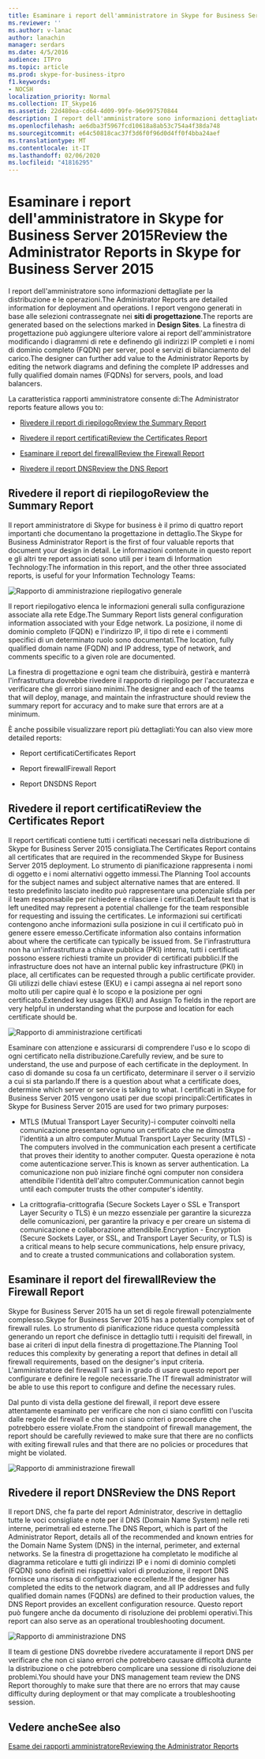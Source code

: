 ```yaml
---
title: Esaminare i report dell'amministratore in Skype for Business Server 2015
ms.reviewer: ''
ms.author: v-lanac
author: lanachin
manager: serdars
ms.date: 4/5/2016
audience: ITPro
ms.topic: article
ms.prod: skype-for-business-itpro
f1.keywords:
- NOCSH
localization_priority: Normal
ms.collection: IT_Skype16
ms.assetid: 22d480ea-cd64-4d09-99fe-96e997570844
description: I report dell'amministratore sono informazioni dettagliate per la distribuzione e le operazioni. I report vengono generati in base alle selezioni contrassegnate nei siti di progettazione. La finestra di progettazione può aggiungere ulteriore valore ai report dell'amministratore modificando i diagrammi di rete e definendo gli indirizzi IP completi e i nomi di dominio completo (FQDN) per server, pool e servizi di bilanciamento del carico.
ms.openlocfilehash: ae6dba3f5967fcd10618a8ab53c754a4f38da748
ms.sourcegitcommit: e64c50818cac37f3d6f0f96d0d4ff0f4bba24aef
ms.translationtype: MT
ms.contentlocale: it-IT
ms.lasthandoff: 02/06/2020
ms.locfileid: "41816295"
---
```

# <a name="review-the-administrator-reports-in-skype-for-business-server-2015"></a><span data-ttu-id="200f3-105">Esaminare i report dell'amministratore in Skype for Business Server 2015</span><span class="sxs-lookup"><span data-stu-id="200f3-105">Review the Administrator Reports in Skype for Business Server 2015</span></span>

<span data-ttu-id="200f3-106">I report dell'amministratore sono informazioni dettagliate per la distribuzione e le operazioni.</span><span class="sxs-lookup"><span data-stu-id="200f3-106">The Administrator Reports are detailed information for deployment and operations.</span></span> <span data-ttu-id="200f3-107">I report vengono generati in base alle selezioni contrassegnate nei **siti di progettazione**.</span><span class="sxs-lookup"><span data-stu-id="200f3-107">The reports are generated based on the selections marked in **Design Sites**.</span></span> <span data-ttu-id="200f3-108">La finestra di progettazione può aggiungere ulteriore valore ai report dell'amministratore modificando i diagrammi di rete e definendo gli indirizzi IP completi e i nomi di dominio completo (FQDN) per server, pool e servizi di bilanciamento del carico.</span><span class="sxs-lookup"><span data-stu-id="200f3-108">The designer can further add value to the Administrator Reports by editing the network diagrams and defining the complete IP addresses and fully qualified domain names (FQDNs) for servers, pools, and load balancers.</span></span>

<span data-ttu-id="200f3-109">La caratteristica rapporti amministratore consente di:</span><span class="sxs-lookup"><span data-stu-id="200f3-109">The Administrator reports feature allows you to:</span></span>

- [<span data-ttu-id="200f3-110">Rivedere il report di riepilogo</span><span class="sxs-lookup"><span data-stu-id="200f3-110">Review the Summary Report</span></span>](review-the-administrator-reports.md#Summary_report)

- [<span data-ttu-id="200f3-111">Rivedere il report certificati</span><span class="sxs-lookup"><span data-stu-id="200f3-111">Review the Certificates Report</span></span>](review-the-administrator-reports.md#Certificates_Report)

- [<span data-ttu-id="200f3-112">Esaminare il report del firewall</span><span class="sxs-lookup"><span data-stu-id="200f3-112">Review the Firewall Report</span></span>](review-the-administrator-reports.md#Firewall_report)

- [<span data-ttu-id="200f3-113">Rivedere il report DNS</span><span class="sxs-lookup"><span data-stu-id="200f3-113">Review the DNS Report</span></span>](review-the-administrator-reports.md#DNS_Report)

## <a name="review-the-summary-report"></a><span data-ttu-id="200f3-114">Rivedere il report di riepilogo</span><span class="sxs-lookup"><span data-stu-id="200f3-114">Review the Summary Report</span></span>
<span data-ttu-id="200f3-115"><a name="Summary_report"> </a></span><span class="sxs-lookup"><span data-stu-id="200f3-115"><a name="Summary_report"> </a></span></span>

<span data-ttu-id="200f3-116">Il report amministratore di Skype for business è il primo di quattro report importanti che documentano la progettazione in dettaglio.</span><span class="sxs-lookup"><span data-stu-id="200f3-116">The Skype for Business Administrator Report is the first of four valuable reports that document your design in detail.</span></span> <span data-ttu-id="200f3-117">Le informazioni contenute in questo report e gli altri tre report associati sono utili per i team di Information Technology:</span><span class="sxs-lookup"><span data-stu-id="200f3-117">The information in this report, and the other three associated reports, is useful for your Information Technology Teams:</span></span>

![Rapporto di amministrazione riepilogativo generale](../../media/General_Summary_Report_Admin_Report.png)

<span data-ttu-id="200f3-119">Il report riepilogativo elenca le informazioni generali sulla configurazione associate alla rete Edge.</span><span class="sxs-lookup"><span data-stu-id="200f3-119">The Summary Report lists general configuration information associated with your Edge network.</span></span> <span data-ttu-id="200f3-120">La posizione, il nome di dominio completo (FQDN) e l'indirizzo IP, il tipo di rete e i commenti specifici di un determinato ruolo sono documentati.</span><span class="sxs-lookup"><span data-stu-id="200f3-120">The location, fully qualified domain name (FQDN) and IP address, type of network, and comments specific to a given role are documented.</span></span>

<span data-ttu-id="200f3-121">La finestra di progettazione e ogni team che distribuirà, gestirà e manterrà l'infrastruttura dovrebbe rivedere il rapporto di riepilogo per l'accuratezza e verificare che gli errori siano minimi.</span><span class="sxs-lookup"><span data-stu-id="200f3-121">The designer and each of the teams that will deploy, manage, and maintain the infrastructure should review the summary report for accuracy and to make sure that errors are at a minimum.</span></span>

<span data-ttu-id="200f3-122">È anche possibile visualizzare report più dettagliati:</span><span class="sxs-lookup"><span data-stu-id="200f3-122">You can also view more detailed reports:</span></span>

- <span data-ttu-id="200f3-123">Report certificati</span><span class="sxs-lookup"><span data-stu-id="200f3-123">Certificates Report</span></span>

- <span data-ttu-id="200f3-124">Report firewall</span><span class="sxs-lookup"><span data-stu-id="200f3-124">Firewall Report</span></span>

- <span data-ttu-id="200f3-125">Report DNS</span><span class="sxs-lookup"><span data-stu-id="200f3-125">DNS Report</span></span>

## <a name="review-the-certificates-report"></a><span data-ttu-id="200f3-126">Rivedere il report certificati</span><span class="sxs-lookup"><span data-stu-id="200f3-126">Review the Certificates Report</span></span>
<span data-ttu-id="200f3-127"><a name="Certificates_Report"> </a></span><span class="sxs-lookup"><span data-stu-id="200f3-127"><a name="Certificates_Report"> </a></span></span>

<span data-ttu-id="200f3-128">Il report certificati contiene tutti i certificati necessari nella distribuzione di Skype for Business Server 2015 consigliata.</span><span class="sxs-lookup"><span data-stu-id="200f3-128">The Certificates Report contains all certificates that are required in the recommended Skype for Business Server 2015 deployment.</span></span> <span data-ttu-id="200f3-129">Lo strumento di pianificazione rappresenta i nomi di oggetto e i nomi alternativi oggetto immessi.</span><span class="sxs-lookup"><span data-stu-id="200f3-129">The Planning Tool accounts for the subject names and subject alternative names that are entered.</span></span> <span data-ttu-id="200f3-130">Il testo predefinito lasciato inedito può rappresentare una potenziale sfida per il team responsabile per richiedere e rilasciare i certificati.</span><span class="sxs-lookup"><span data-stu-id="200f3-130">Default text that is left unedited may represent a potential challenge for the team responsible for requesting and issuing the certificates.</span></span> <span data-ttu-id="200f3-131">Le informazioni sui certificati contengono anche informazioni sulla posizione in cui il certificato può in genere essere emesso.</span><span class="sxs-lookup"><span data-stu-id="200f3-131">Certificate information also contains information about where the certificate can typically be issued from.</span></span> <span data-ttu-id="200f3-132">Se l'infrastruttura non ha un'infrastruttura a chiave pubblica (PKI) interna, tutti i certificati possono essere richiesti tramite un provider di certificati pubblici.</span><span class="sxs-lookup"><span data-stu-id="200f3-132">If the infrastructure does not have an internal public key infrastructure (PKI) in place, all certificates can be requested through a public certificate provider.</span></span> <span data-ttu-id="200f3-133">Gli utilizzi delle chiavi estese (EKU) e i campi assegna ai nel report sono molto utili per capire qual è lo scopo e la posizione per ogni certificato.</span><span class="sxs-lookup"><span data-stu-id="200f3-133">Extended key usages (EKU) and Assign To fields in the report are very helpful in understanding what the purpose and location for each certificate should be.</span></span>

![Rapporto di amministrazione certificati](../../media/Certificates_Report_Admin_Report.png)

<span data-ttu-id="200f3-135">Esaminare con attenzione e assicurarsi di comprendere l'uso e lo scopo di ogni certificato nella distribuzione.</span><span class="sxs-lookup"><span data-stu-id="200f3-135">Carefully review, and be sure to understand, the use and purpose of each certificate in the deployment.</span></span> <span data-ttu-id="200f3-136">In caso di domande su cosa fa un certificato, determinare il server o il servizio a cui si sta parlando.</span><span class="sxs-lookup"><span data-stu-id="200f3-136">If there is a question about what a certificate does, determine which server or service is talking to what.</span></span> <span data-ttu-id="200f3-137">I certificati in Skype for Business Server 2015 vengono usati per due scopi principali:</span><span class="sxs-lookup"><span data-stu-id="200f3-137">Certificates in Skype for Business Server 2015 are used for two primary purposes:</span></span>

- <span data-ttu-id="200f3-138">MTLS (Mutual Transport Layer Security)-i computer coinvolti nella comunicazione presentano ognuno un certificato che ne dimostra l'identità a un altro computer.</span><span class="sxs-lookup"><span data-stu-id="200f3-138">Mutual Transport Layer Security (MTLS) - The computers involved in the communication each present a certificate that proves their identity to another computer.</span></span> <span data-ttu-id="200f3-139">Questa operazione è nota come autenticazione server.</span><span class="sxs-lookup"><span data-stu-id="200f3-139">This is known as server authentication.</span></span> <span data-ttu-id="200f3-140">La comunicazione non può iniziare finché ogni computer non considera attendibile l'identità dell'altro computer.</span><span class="sxs-lookup"><span data-stu-id="200f3-140">Communication cannot begin until each computer trusts the other computer's identity.</span></span>

- <span data-ttu-id="200f3-141">La crittografia-crittografia (Secure Sockets Layer o SSL e Transport Layer Security o TLS) è un mezzo essenziale per garantire la sicurezza delle comunicazioni, per garantire la privacy e per creare un sistema di comunicazione e collaborazione attendibile.</span><span class="sxs-lookup"><span data-stu-id="200f3-141">Encryption - Encryption (Secure Sockets Layer, or SSL, and Transport Layer Security, or TLS) is a critical means to help secure communications, help ensure privacy, and to create a trusted communications and collaboration system.</span></span>

## <a name="review-the-firewall-report"></a><span data-ttu-id="200f3-142">Esaminare il report del firewall</span><span class="sxs-lookup"><span data-stu-id="200f3-142">Review the Firewall Report</span></span>
<span data-ttu-id="200f3-143"><a name="Firewall_report"> </a></span><span class="sxs-lookup"><span data-stu-id="200f3-143"><a name="Firewall_report"> </a></span></span>

<span data-ttu-id="200f3-144">Skype for Business Server 2015 ha un set di regole firewall potenzialmente complesso.</span><span class="sxs-lookup"><span data-stu-id="200f3-144">Skype for Business Server 2015 has a potentially complex set of firewall rules.</span></span> <span data-ttu-id="200f3-145">Lo strumento di pianificazione riduce questa complessità generando un report che definisce in dettaglio tutti i requisiti del firewall, in base ai criteri di input della finestra di progettazione.</span><span class="sxs-lookup"><span data-stu-id="200f3-145">The Planning Tool reduces this complexity by generating a report that defines in detail all firewall requirements, based on the designer's input criteria.</span></span> <span data-ttu-id="200f3-146">L'amministratore del firewall IT sarà in grado di usare questo report per configurare e definire le regole necessarie.</span><span class="sxs-lookup"><span data-stu-id="200f3-146">The IT firewall administrator will be able to use this report to configure and define the necessary rules.</span></span>

<span data-ttu-id="200f3-147">Dal punto di vista della gestione del firewall, il report deve essere attentamente esaminato per verificare che non ci siano conflitti con l'uscita dalle regole del firewall e che non ci siano criteri o procedure che potrebbero essere violate.</span><span class="sxs-lookup"><span data-stu-id="200f3-147">From the standpoint of firewall management, the report should be carefully reviewed to make sure that there are no conflicts with exiting firewall rules and that there are no policies or procedures that might be violated.</span></span>

![Rapporto di amministrazione firewall](../../media/Firewall_Report_Admin_Report.png)

## <a name="review-the-dns-report"></a><span data-ttu-id="200f3-149">Rivedere il report DNS</span><span class="sxs-lookup"><span data-stu-id="200f3-149">Review the DNS Report</span></span>
<span data-ttu-id="200f3-150"><a name="DNS_Report"> </a></span><span class="sxs-lookup"><span data-stu-id="200f3-150"><a name="DNS_Report"> </a></span></span>

<span data-ttu-id="200f3-151">Il report DNS, che fa parte del report Administrator, descrive in dettaglio tutte le voci consigliate e note per il DNS (Domain Name System) nelle reti interne, perimetrali ed esterne.</span><span class="sxs-lookup"><span data-stu-id="200f3-151">The DNS Report, which is part of the Administrator Report, details all of the recommended and known entries for the Domain Name System (DNS) in the internal, perimeter, and external networks.</span></span> <span data-ttu-id="200f3-152">Se la finestra di progettazione ha completato le modifiche al diagramma reticolare e tutti gli indirizzi IP e i nomi di dominio completi (FQDN) sono definiti nei rispettivi valori di produzione, il report DNS fornisce una risorsa di configurazione eccellente.</span><span class="sxs-lookup"><span data-stu-id="200f3-152">If the designer has completed the edits to the network diagram, and all IP addresses and fully qualified domain names (FQDNs) are defined to their production values, the DNS Report provides an excellent configuration resource.</span></span> <span data-ttu-id="200f3-153">Questo report può fungere anche da documento di risoluzione dei problemi operativi.</span><span class="sxs-lookup"><span data-stu-id="200f3-153">This report can also serve as an operational troubleshooting document.</span></span>

![Rapporto di amministrazione DNS](../../media/DNS_Report_Admin_Report.png)

<span data-ttu-id="200f3-155">Il team di gestione DNS dovrebbe rivedere accuratamente il report DNS per verificare che non ci siano errori che potrebbero causare difficoltà durante la distribuzione o che potrebbero complicare una sessione di risoluzione dei problemi.</span><span class="sxs-lookup"><span data-stu-id="200f3-155">You should have your DNS management team review the DNS Report thoroughly to make sure that there are no errors that may cause difficulty during deployment or that may complicate a troubleshooting session.</span></span>

## <a name="see-also"></a><span data-ttu-id="200f3-156">Vedere anche</span><span class="sxs-lookup"><span data-stu-id="200f3-156">See also</span></span>
<span data-ttu-id="200f3-157"><a name="DNS_Report"> </a></span><span class="sxs-lookup"><span data-stu-id="200f3-157"><a name="DNS_Report"> </a></span></span>

[<span data-ttu-id="200f3-158">Esame dei rapporti amministratore</span><span class="sxs-lookup"><span data-stu-id="200f3-158">Reviewing the Administrator Reports</span></span>](https://technet.microsoft.com/library/1dee56a9-a033-4201-9765-e3469bd7d3e3.aspx)
